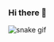 ### Hi there 👋

![snake gif](https://github.com/rawaldeepSingh/rawaldeepSingh/blob/output/github-contribution-grid-snake.gif)

<!--
**rawaldeepSingh/rawaldeepSingh** is a ✨ _special_ ✨ repository because its `README.md` (this file) appears on your GitHub profile.

Here are some ideas to get you started:

- 🔭 I’m currently working on ...
- 🌱 I’m currently learning ...
- 👯 I’m looking to collaborate on ...
- 🤔 I’m looking for help with ...
- 💬 Ask me about ...
- 📫 How to reach me: ...
- 😄 Pronouns: ...
- ⚡ Fun fact: ...
-->
